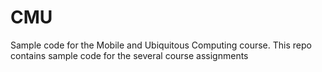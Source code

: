 # CMU
Sample code for the Mobile and Ubiquitous Computing course.
This repo contains sample code for the several course assignments
